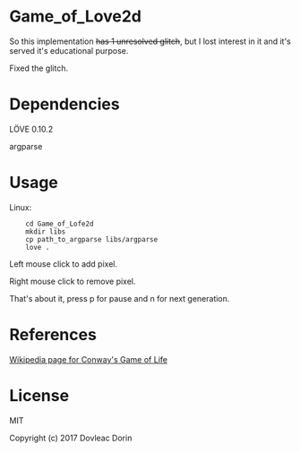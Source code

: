 # Game_of_Love2d
So this implementation ~~has 1 unresolved glitch~~, but I lost interest in it and it's served it's educational purpose.


Fixed the glitch.
# Dependencies
LÖVE 0.10.2

argparse
# Usage
Linux:
```
    cd Game_of_Lofe2d
    mkdir libs
    cp path_to_argparse libs/argparse
    love .
```


Left mouse click to add pixel.


Right mouse click to remove pixel.


That's about it, press p for pause and n for next generation.
# References
[Wikipedia page for Conway's Game of Life](https://en.wikipedia.org/wiki/Conway%27s_Game_of_Life)
# License
MIT


Copyright (c) 2017 Dovleac Dorin
